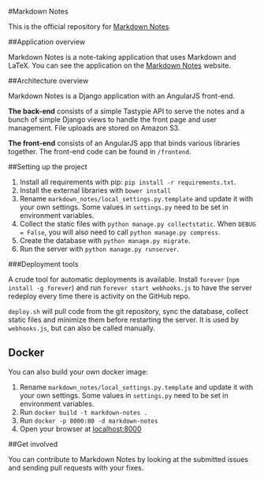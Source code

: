 #Markdown Notes

This is the official repository for [Markdown Notes](http://markdownnotes.com).

##Application overview

Markdown Notes is a note-taking application that uses Markdown and LaTeX. You can see the application on the [Markdown Notes](http://markdownnotes.com) website.

##Architecture overview

Markdown Notes is a Django application with an AngularJS front-end.

**The back-end** consists of a simple Tastypie API to serve the notes and a bunch of simple Django views to handle the front page and user management. File uploads are stored on Amazon S3.

**The front-end** consists of an AngularJS app that binds various libraries together. The front-end code can be found in `/frontend`.

##Setting up the project

1. Install all requirements with pip: `pip install -r requirements.txt`.
2. Install the external libraries with `bower install`
3. Rename `markdown_notes/local_settings.py.template` and update it with your own settings. Some values in `settings.py` need to be set in environment variables.
4. Collect the static files with `python manage.py collectstatic`. When `DEBUG = False`, you will also need to call `python manage.py compress`.
5. Create the database with `python manage.py migrate`.
6. Run the server with `python manage.py runserver`.

###Deployment tools

A crude tool for automatic deployments is available. Install `forever` (`npm install -g forever`) and run `forever start webhooks.js` to have the server redeploy every time there is activity on the GitHub repo.

`deploy.sh` will pull code from the git repository, sync the database, collect static files and minimize them before restarting the server. It is used by `webhooks.js`, but can also be called manually.

## Docker

You can also build your own docker image:

1. Rename `markdown_notes/local_settings.py.template` and update it with your own settings. Some values in `settings.py` need to be set in environment variables.
2. Run `docker build -t markdown-notes .`
3. Run `docker -p 8000:80 -d markdown-notes`
4. Open your browser at [localhost:8000](http://localhost:8000)

##Get involved

You can contribute to Markdown Notes by looking at the submitted issues and sending pull requests with your fixes.
